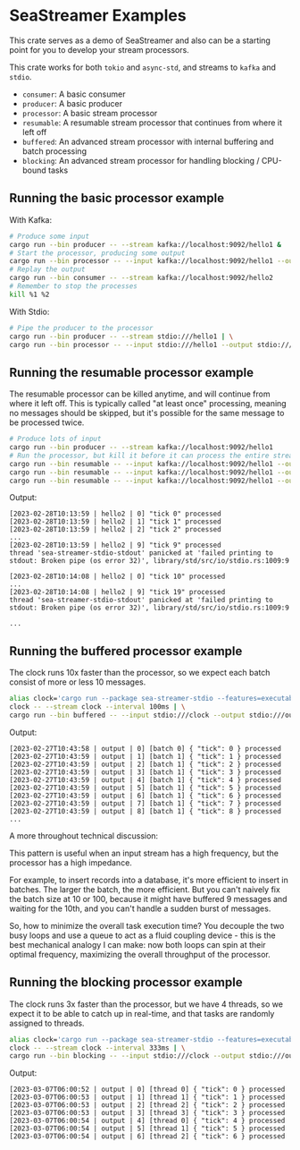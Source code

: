 # SeaStreamer Examples

This crate serves as a demo of SeaStreamer and also can be a starting point for you to develop your stream processors.

This crate works for both `tokio` and `async-std`, and streams to `kafka` and `stdio`.

+ `consumer`: A basic consumer
+ `producer`: A basic producer
+ `processor`: A basic stream processor
+ `resumable`: A resumable stream processor that continues from where it left off
+ `buffered`: An advanced stream processor with internal buffering and batch processing
+ `blocking`: An advanced stream processor for handling blocking / CPU-bound tasks

## Running the basic processor example

With Kafka:

```bash
# Produce some input
cargo run --bin producer -- --stream kafka://localhost:9092/hello1 &
# Start the processor, producing some output
cargo run --bin processor -- --input kafka://localhost:9092/hello1 --output kafka://localhost:9092/hello2 &
# Replay the output
cargo run --bin consumer -- --stream kafka://localhost:9092/hello2
# Remember to stop the processes
kill %1 %2
```

With Stdio:

```bash
# Pipe the producer to the processor
cargo run --bin producer -- --stream stdio:///hello1 | \
cargo run --bin processor -- --input stdio:///hello1 --output stdio:///hello2
```

## Running the resumable processor example

The resumable processor can be killed anytime, and will continue from where it left off.
This is typically called "at least once" processing, meaning no messages should be skipped,
but it's possible for the same message to be processed twice.

```bash
# Produce lots of input
cargo run --bin producer -- --stream kafka://localhost:9092/hello1
# Run the processor, but kill it before it can process the entire stream
cargo run --bin resumable -- --input kafka://localhost:9092/hello1 --output stdio:///hello2 | head -n 10
cargo run --bin resumable -- --input kafka://localhost:9092/hello1 --output stdio:///hello2 | head -n 10
cargo run --bin resumable -- --input kafka://localhost:9092/hello1 --output stdio:///hello2 | head -n 10
```

Output:

```log
[2023-02-28T10:13:59 | hello2 | 0] "tick 0" processed
[2023-02-28T10:13:59 | hello2 | 1] "tick 1" processed
[2023-02-28T10:13:59 | hello2 | 2] "tick 2" processed
...
[2023-02-28T10:13:59 | hello2 | 9] "tick 9" processed
thread 'sea-streamer-stdio-stdout' panicked at 'failed printing to stdout: Broken pipe (os error 32)', library/std/src/io/stdio.rs:1009:9

[2023-02-28T10:14:08 | hello2 | 0] "tick 10" processed
...
[2023-02-28T10:14:08 | hello2 | 9] "tick 19" processed
thread 'sea-streamer-stdio-stdout' panicked at 'failed printing to stdout: Broken pipe (os error 32)', library/std/src/io/stdio.rs:1009:9

...
```

## Running the buffered processor example

The clock runs 10x faster than the processor, so we expect each batch consist of more or less 10 messages.

```bash
alias clock='cargo run --package sea-streamer-stdio --features=executables --bin clock'
clock -- --stream clock --interval 100ms | \
cargo run --bin buffered -- --input stdio:///clock --output stdio:///output
```

Output:

```log
[2023-02-27T10:43:58 | output | 0] [batch 0] { "tick": 0 } processed
[2023-02-27T10:43:59 | output | 1] [batch 1] { "tick": 1 } processed
[2023-02-27T10:43:59 | output | 2] [batch 1] { "tick": 2 } processed
[2023-02-27T10:43:59 | output | 3] [batch 1] { "tick": 3 } processed
[2023-02-27T10:43:59 | output | 4] [batch 1] { "tick": 4 } processed
[2023-02-27T10:43:59 | output | 5] [batch 1] { "tick": 5 } processed
[2023-02-27T10:43:59 | output | 6] [batch 1] { "tick": 6 } processed
[2023-02-27T10:43:59 | output | 7] [batch 1] { "tick": 7 } processed
[2023-02-27T10:43:59 | output | 8] [batch 1] { "tick": 8 } processed
...
```

A more throughout technical discussion:

This pattern is useful when an input stream has a high frequency, but the processor has a high impedance.

For example, to insert records into a database, it's more efficient to insert in batches. The larger the batch, the more efficient.
But you can't naively fix the batch size at 10 or 100, because it might have buffered 9 messages and waiting for the 10th, and you can't handle a sudden burst of messages.

So, how to minimize the overall task execution time? You decouple the two busy loops and use a queue to act as a fluid coupling device - this is the best mechanical analogy I can make: now both loops can spin at their optimal frequency, maximizing the overall throughput of the processor.

## Running the blocking processor example

The clock runs 3x faster than the processor, but we have 4 threads, so we expect it to be able to catch up in real-time, and that tasks are randomly assigned to threads.

```bash
alias clock='cargo run --package sea-streamer-stdio --features=executables --bin clock'
clock -- --stream clock --interval 333ms | \
cargo run --bin blocking -- --input stdio:///clock --output stdio:///output
```

Output:

```log
[2023-03-07T06:00:52 | output | 0] [thread 0] { "tick": 0 } processed
[2023-03-07T06:00:53 | output | 1] [thread 1] { "tick": 1 } processed
[2023-03-07T06:00:53 | output | 2] [thread 2] { "tick": 2 } processed
[2023-03-07T06:00:53 | output | 3] [thread 3] { "tick": 3 } processed
[2023-03-07T06:00:54 | output | 4] [thread 0] { "tick": 4 } processed
[2023-03-07T06:00:54 | output | 5] [thread 1] { "tick": 5 } processed
[2023-03-07T06:00:54 | output | 6] [thread 2] { "tick": 6 } processed
```